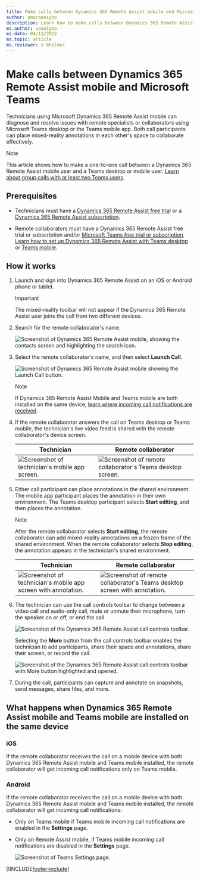 ```yaml
---
title: Make calls between Dynamics 365 Remote Assist mobile and Microsoft Teams
author: amaraanigbo
description: Learn how to make calls between Dynamics 365 Remote Assist mobile and Microsoft Teams desktop or Teams mobile 
ms.author: soanigbo
ms.date: 04/13/2022
ms.topic: article
ms.reviewer: v-bholmes
---
```


# Make calls between Dynamics 365 Remote Assist mobile and Microsoft Teams

Technicians using Microsoft Dynamics 365 Remote Assist mobile can diagnose and resolve issues with remote specialists or collaborators using Microsoft Teams desktop or the Teams mobile app. Both call participants can place mixed-reality annotations in each other's space to collaborate effectively. 

> [!NOTE]
> This article shows how to make a one-to-one call between a Dynamics 365 Remote Assist mobile user and a Teams desktop or mobile user. [Learn about group calls with at least two Teams users](group-calling.md).

## Prerequisites

- Technicians must have a [Dynamics 365 Remote Assist free trial](../try-remote-assist.md) or a [Dynamics 365 Remote Assist subscription](../buy-remote-assist.md).

- Remote collaborators must have a Dynamics 365 Remote Assist free trial or subscription and/or [Microsoft Teams free trial or subscription](https://www.microsoft.com/microsoft-365/microsoft-teams/group-chat-software). [Learn how to set up Dynamics 365 Remote Assist with Teams desktop](../teams-pc-all.md) or [Teams mobile](../teams-mobile-all.md).

## How it works

1. Launch and sign into Dynamics 365 Remote Assist on an iOS or Android phone or tablet.

    > [!IMPORTANT]
    > The mixed-reality toolbar will not appear if the Dynamics 365 Remote Assist user joins the call from two different devices.

2. Search for the remote collaborator's name.

    ![Screenshot of Dynamics 365 Remote Assist mobile, showing the contacts screen and highlighting the search icon.](./media/ram-to-teams-search-collaborator.jpg "Search")

3. Select the remote collaborator's name, and then select **Launch Call**.

    ![Screenshot of Dynamics 365 Remote Assist mobile showing the Launch Call button.](./media/ram-to-teams-launch-call.jpg)
    
     > [!NOTE]
    > If Dynamics 365 Remote Assist Mobile and Teams mobile are both installed on the same device, [learn where incoming call notifications are received](remote-assist-mobile-to-teams-calls.md#What-happens-when-Dynamics-365-Remote-Assist-mobile-and-Teams-mobile-are-installed-on-the-same-device).

4. If the remote collaborator answers the call on Teams desktop or Teams mobile, the technician's live video feed is shared with the remote collaborator's device screen.

    |Technician|Remote collaborator|
    |----------------------------------|--------------------------------------------------------------------|
    |![Screenshot of technician's mobile app screen.](./media/technician-3.jpg)|![Screenshot of remote collaborator's Teams desktop screen.](./media/remote-collaborator-desktop-3.jpg)|    

5. Either call participant can place annotations in the shared environment. The mobile app participant places the annotation in their own environment. The Teams desktop participant selects **Start editing**, and then places the annotation. 

    > [!NOTE] 
    > After the remote collaborator selects **Start editing**, the remote collaborator can add mixed-reality annotations on a frozen frame of the shared environment. When the remote collaborator selects **Stop editing**, the annotation appears in the technician's shared environment. 

   |Technician|Remote collaborator|
   |----------------------------------|--------------------------------------------------------------------|
   |![Screenshot of technician's mobile app screen with annotation.](./media/technician-4.jpg)|![Screenshot of remote collaborator's Teams desktop screen with annotation.](./media/remote-collaborator-desktop-4.jpg)| 

6. The technician can use the call controls toolbar to change between a video call and audio-only call, mute or unmute their microphone, turn the speaker on or off, or end the call. 

    ![Screenshot of the Dynamics 365 Remote Assist call controls toolbar.](./media/call-controls-1.jpg)
    
    Selecting the **More** button from the call controls toolbar enables the technician to add participants, share their space and annotations, share their screen, or record the call.
    
    ![Screenshot of the Dynamics 365 Remote Assist call controls toolbar with More button highlighted and opened.](./media/call-controls-more-menu.jpg)

7. During the call, participants can capture and annotate on snapshots, send messages, share files, and more.

## What happens when Dynamics 365 Remote Assist mobile and Teams mobile are installed on the same device

### iOS

If the remote collaborator receives the call on a mobile device with both Dynamics 365 Remote Assist mobile and Teams mobile installed, the remote collaborator will get incoming call notifications only on Teams mobile. 

### Android

If the remote collaborator receives the call on a mobile device with both Dynamics 365 Remote Assist mobile and Teams mobile installed, the remote collaborator will get incoming call notifications: 

- Only on Teams mobile if Teams mobile incoming call notifications are enabled in the **Settings** page.
 
- Only on Remote Assist mobile, if Teams mobile incoming call notifications are disabled in the **Settings** page. 

    ![Screenshot of Teams Settings page.](./media/teams-settings.jpg)

[!INCLUDE[footer-include](../../includes/footer-banner.md)]
